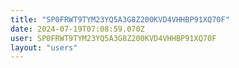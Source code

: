 ```yaml
---
title: "SP0FRWT9TYM23YQ5A3G8Z200KVD4VHHBP91XQ70F"
date: 2024-07-19T07:08:59.070Z
user: SP0FRWT9TYM23YQ5A3G8Z200KVD4VHHBP91XQ70F
layout: "users"
---
```

    